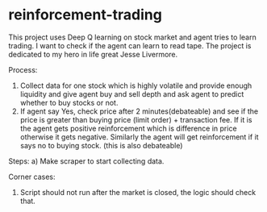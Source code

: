 # reinforcement-trading
This project uses Deep Q learning on stock market and agent tries to learn trading. I want to check if the agent can learn to read tape. The project is dedicated to my hero in life great Jesse Livermore.

Process:
1) Collect data for one stock which is highly volatile and provide enough liquidity and give agent buy and sell depth and ask agent to predict whether to buy stocks or not.
2) If agent say Yes, check price after 2 minutes(debateable) and see if the price is greater than buying price (limit order) + transaction fee. If it is the agent gets positive reinforcement which is difference in price otherwise it gets negative. Similarly the agent will get reinforcement if it says no to buying stock. (this is also debateable) 


Steps:
a) Make scraper to start collecting data.


Corner cases:
1) Script should not run after the market is closed, the logic should check that.
